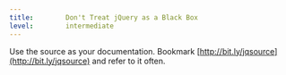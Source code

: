 ```yaml
---
title:        Don't Treat jQuery as a Black Box
level:        intermediate
---
```


Use the source as your documentation. Bookmark
[http://bit.ly/jqsource](http://bit.ly/jqsource) and refer to it often.

